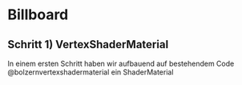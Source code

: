 
# Billboard

## Schritt 1) VertexShaderMaterial

In einem ersten Schritt haben wir aufbauend auf bestehendem Code @bolzernvertexshadermaterial
ein ShaderMaterial



